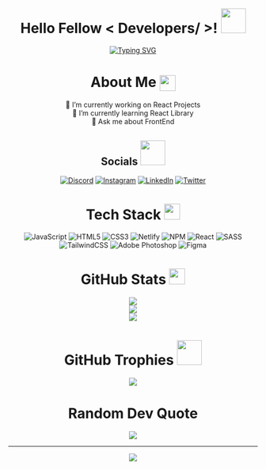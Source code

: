 <div align="center">
  
# Hello Fellow < Developers/ >! <img src = "https://raw.githubusercontent.com/rahulbanerjee26/githubProfileReadmeGenerator/main/gifs/wave.gif" width = 50px height='50px'>
<p align='center'>
  
[![Typing SVG](https://readme-typing-svg.herokuapp.com?font=Inter&weight=900&duration=3500&pause=1000&color=3537FF&center=true&vCenter=true&width=500&height=100&lines=Welcome+to+my+github)](https://git.io/typing-svg)
  
# About Me <img align ='center' src='https://raw.githubusercontent.com/rahulbanerjee26/githubProfileReadmeGenerator/main/gifs/winkFace.gif' width = '32px' height= '32px'>

🔭 I’m currently working on React Projects<br>🌱 I’m currently learning React Library<br>💬 Ask me about FrontEnd
  
##  Socials <img src='https://raw.githubusercontent.com/rahulbanerjee26/githubProfileReadmeGenerator/main/gifs/handShake.gif' width="50px" height=50px>
  
[![Discord](https://img.shields.io/badge/Discord-%237289DA.svg?logo=discord&logoColor=white)](https://discord.gg/703054310128353280) [![Instagram](https://img.shields.io/badge/Instagram-%23E4405F.svg?logo=Instagram&logoColor=white)](https://instagram.com/itsteatv) [![LinkedIn](https://img.shields.io/badge/LinkedIn-%230077B5.svg?logo=linkedin&logoColor=white)](https://linkedin.com/in/itsteatv) [![Twitter](https://img.shields.io/badge/Twitter-%231DA1F2.svg?logo=Twitter&logoColor=white)](https://twitter.com/itsteatv) 

#  Tech Stack <img src = "https://raw.githubusercontent.com/rahulbanerjee26/githubProfileReadmeGenerator/main/gifs/code.gif" width = 32px height=32px> 
![JavaScript](https://img.shields.io/badge/javascript-%23323330.svg?style=for-the-badge&logo=javascript&logoColor=%23F7DF1E) ![HTML5](https://img.shields.io/badge/html5-%23E34F26.svg?style=for-the-badge&logo=html5&logoColor=white) ![CSS3](https://img.shields.io/badge/css3-%231572B6.svg?style=for-the-badge&logo=css3&logoColor=white) ![Netlify](https://img.shields.io/badge/netlify-%23000000.svg?style=for-the-badge&logo=netlify&logoColor=#00C7B7) ![NPM](https://img.shields.io/badge/NPM-%23000000.svg?style=for-the-badge&logo=npm&logoColor=white) ![React](https://img.shields.io/badge/react-%2320232a.svg?style=for-the-badge&logo=react&logoColor=%2361DAFB) ![SASS](https://img.shields.io/badge/SASS-hotpink.svg?style=for-the-badge&logo=SASS&logoColor=white) ![TailwindCSS](https://img.shields.io/badge/tailwindcss-%2338B2AC.svg?style=for-the-badge&logo=tailwind-css&logoColor=white) ![Adobe Photoshop](https://img.shields.io/badge/adobephotoshop-%2331A8FF.svg?style=for-the-badge&logo=adobephotoshop&logoColor=white) 	![Figma](https://img.shields.io/badge/figma-%23F24E1E.svg?style=for-the-badge&logo=figma&logoColor=white)
#  GitHub Stats <img src='https://raw.githubusercontent.com/rahulbanerjee26/githubProfileReadmeGenerator/main/gifs/github.gif' width='32px' height=32px>
![](https://github-readme-stats.vercel.app/api?username=itsteatv&theme=synthwave&hide_border=false&include_all_commits=true&count_private=true)<br/>
![](https://github-readme-streak-stats.herokuapp.com/?user=itsteatv&theme=synthwave&hide_border=false)<br/>
![](https://github-readme-stats.vercel.app/api/top-langs/?username=itsteatv&theme=synthwave&hide_border=false&include_all_commits=true&count_private=true&layout=compact)

# GitHub Trophies <img src = "https://raw.githubusercontent.com/rahulbanerjee26/githubProfileReadmeGenerator/main/gifs/needABreak.gif" width = 50px height= 50px>
![](https://github-profile-trophy.vercel.app/?username=itsteatv&theme=buddhism&no-frame=false&no-bg=false&margin-w=4)

# Random Dev Quote
![](https://quotes-github-readme.vercel.app/api?type=horizontal&theme=gruvbox)

---
[![](https://visitcount.itsvg.in/api?id=itsteatv&icon=2&color=2)](https://visitcount.itsvg.in)
